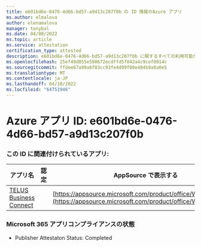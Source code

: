 ```yaml
---
title: e601bd6e-0476-4d66-bd57-a9d13c207f0b の ID 情報のAzure アプリ
ms.author: elmalova
author: elenamalova
manager: tonybal
ms.date: 04/08/2022
ms.topic: article
ms.service: attestation
certification_type: attested
description: e601bd6e-0476-4d66-bd57-a9d13c207f0b に関するすべての利用可能なセキュリティとコンプライアンス情報。
ms.openlocfilehash: 25ef49d055e590672ecdffd5f042a4c9cef0014c
ms.sourcegitcommit: ffdee67a99a6f03cc93fe4d99f00e484b9a8a0e5
ms.translationtype: MT
ms.contentlocale: ja-JP
ms.lasthandoff: 04/10/2022
ms.locfileid: "64751946"
---
```

# <a name="azure-app-id-e601bd6e-0476-4d66-bd57-a9d13c207f0b"></a>Azure アプリ ID: e601bd6e-0476-4d66-bd57-a9d13c207f0b


### <a name="apps-associated-with-this-id"></a>この ID に関連付けられているアプリ:
| **アプリ名** | **認定** | **AppSource で表示する** |
|--------------|---------------|-----------------------|
| [TELUS Business Connect](../forward/WA200002300.md) |  | [https://appsource.microsoft.com/product/office/WA200002300](https://appsource.microsoft.com/product/office/WA200002300) |

### <a name="microsoft-365-app-compliance-status"></a>Microsoft 365 アプリコンプライアンスの状態
- Publisher Attestaton Status: Completed
